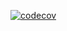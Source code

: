 [![codecov](https://codecov.io/gh/SB03-otboo-4/sb03-otboo-boolsajo/branch/dev/graph/badge.svg)](https://codecov.io/gh/SB03-otboo-4/sb03-otboo-boolsajo?branch=dev)



